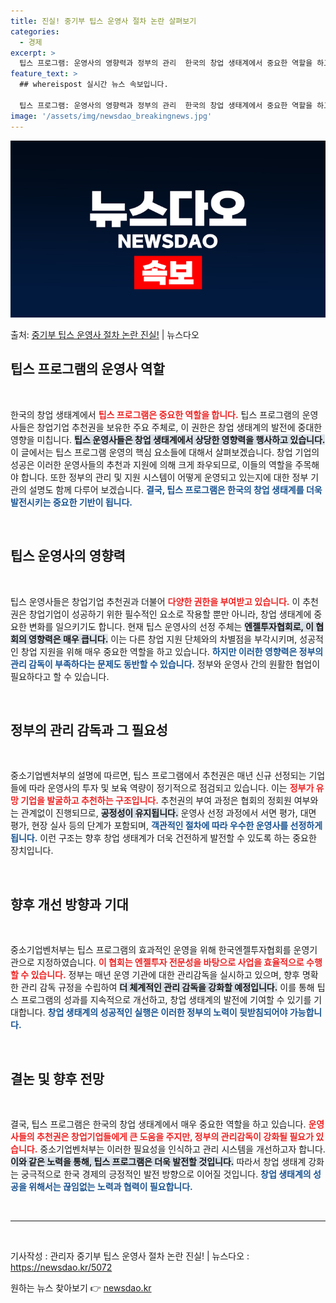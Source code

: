```yaml
---
title: 진실! 중기부 팁스 운영사 절차 논란 살펴보기
categories:
  - 경제
excerpt: >
  팁스 프로그램: 운영사의 영향력과 정부의 관리  한국의 창업 생태계에서 중요한 역할을 하고 있는 팁스 프로그…
feature_text: >
  ## whereispost 실시간 뉴스 속보입니다.

  팁스 프로그램: 운영사의 영향력과 정부의 관리  한국의 창업 생태계에서 중요한 역할을 하고 있는 팁스 프로그…
image: '/assets/img/newsdao_breakingnews.jpg'
---
```


![뉴스다오 속보](/assets/img/newsdao_breakingnews.jpg)

<p>출처: <a href="https://newsdao.kr/5072" rel="dofollow">중기부 팁스 운영사 절차 논란 진실!</a> | 뉴스다오</p>

<h2 data-ke-size="size26">팁스 프로그램의 운영사 역할</h2>

<p data-ke-size="size16">&nbsp;</p> 
한국의 창업 생태계에서 <b><span style="color: #ee2323;">팁스 프로그램은 중요한 역할을 합니다.</span></b> 팁스 프로그램의 운영사들은 창업기업 추천권을 보유한 주요 주체로, 이 권한은 창업 생태계의 발전에 중대한 영향을 미칩니다. <b><span style="background-color: #21538527;">팁스 운영사들은 창업 생태계에서 상당한 영향력을 행사하고 있습니다.</span></b> 이 글에서는 팁스 프로그램 운영의 핵심 요소들에 대해서 살펴보겠습니다. 창업 기업의 성공은 이러한 운영사들의 추천과 지원에 의해 크게 좌우되므로, 이들의 역할을 주목해야 합니다. 또한 정부의 관리 및 지원 시스템이 어떻게 운영되고 있는지에 대한 정부 기관의 설명도 함께 다루어 보겠습니다. <b><span style="color: #1a5490;">결국, 팁스 프로그램은 한국의 창업 생태계를 더욱 발전시키는 중요한 기반이 됩니다.</span></b>

<p data-ke-size="size16">&nbsp;</p>

<h2 data-ke-size="size26">팁스 운영사의 영향력</h2>

<p data-ke-size="size16">&nbsp;</p>
팁스 운영사들은 창업기업 추천권과 더불어 <b><span style="color: #ee2323;">다양한 권한을 부여받고 있습니다.</span></b> 이 추천권은 창업기업이 성공하기 위한 필수적인 요소로 작용할 뿐만 아니라, 창업 생태계에 중요한 변화를 일으키기도 합니다. 현재 팁스 운영사의 선정 주체는 <b><span style="background-color: #21538527;">엔젤투자협회로, 이 협회의 영향력은 매우 큽니다.</span></b> 이는 다른 창업 지원 단체와의 차별점을 부각시키며, 성공적인 창업 지원을 위해 매우 중요한 역할을 하고 있습니다. <b><span style="color: #1a5490;">하지만 이러한 영향력은 정부의 관리 감독이 부족하다는 문제도 동반할 수 있습니다.</span></b> 정부와 운영사 간의 원활한 협업이 필요하다고 할 수 있습니다.

<p data-ke-size="size16">&nbsp;</p>

<h2 data-ke-size="size26">정부의 관리 감독과 그 필요성</h2>

<p data-ke-size="size16">&nbsp;</p> 
중소기업벤처부의 설명에 따르면, 팁스 프로그램에서 추천권은 매년 신규 선정되는 기업들에 따라 운영사의 투자 및 보육 역량이 정기적으로 점검되고 있습니다. 이는 <b><span style="color: #ee2323;">정부가 유망 기업을 발굴하고 추천하는 구조입니다.</span></b> 추천권의 부여 과정은 협회의 정회원 여부와는 관계없이 진행되므로, <b><span style="background-color: #21538527;">공정성이 유지됩니다.</span></b> 운영사 선정 과정에서 서면 평가, 대면 평가, 현장 실사 등의 단계가 포함되며, <b><span style="color: #1a5490;">객관적인 절차에 따라 우수한 운영사를 선정하게 됩니다.</span></b> 이런 구조는 향후 창업 생태계가 더욱 건전하게 발전할 수 있도록 하는 중요한 장치입니다.

<p data-ke-size="size16">&nbsp;</p>

<h2 data-ke-size="size26">향후 개선 방향과 기대</h2>

<p data-ke-size="size16">&nbsp;</p> 
중소기업벤처부는 팁스 프로그램의 효과적인 운영을 위해 한국엔젤투자협회를 운영기관으로 지정하였습니다. <b><span style="color: #ee2323;">이 협회는 엔젤투자 전문성을 바탕으로 사업을 효율적으로 수행할 수 있습니다.</span></b> 정부는 매년 운영 기관에 대한 관리감독을 실시하고 있으며, 향후 명확한 관리 감독 규정을 수립하여 <b><span style="background-color: #21538527;">더 체계적인 관리 감독을 강화할 예정입니다.</span></b> 이를 통해 팁스 프로그램의 성과를 지속적으로 개선하고, 창업 생태계의 발전에 기여할 수 있기를 기대합니다. <b><span style="color: #1a5490;">창업 생태계의 성공적인 실행은 이러한 정부의 노력이 뒷받침되어야 가능합니다.</span></b>

<p data-ke-size="size16">&nbsp;</p>

<h2 data-ke-size="size26">결논 및 향후 전망</h2>

<p data-ke-size="size16">&nbsp;</p> 
결국, 팁스 프로그램은 한국의 창업 생태계에서 매우 중요한 역할을 하고 있습니다. <b><span style="color: #ee2323;">운영사들의 추천권은 창업기업들에게 큰 도움을 주지만, 정부의 관리감독이 강화될 필요가 있습니다.</span></b> 중소기업벤처부는 이러한 필요성을 인식하고 관리 시스템을 개선하고자 합니다. <b><span style="background-color: #21538527;">이와 같은 노력을 통해, 팁스 프로그램은 더욱 발전할 것입니다.</span></b> 따라서 창업 생태계 강화는 궁극적으로 한국 경제의 긍정적인 발전 방향으로 이어질 것입니다. <b><span style="color: #1a5490;">창업 생태계의 성공을 위해서는 끊임없는 노력과 협력이 필요합니다.</span></b>

<p data-ke-size="size16">&nbsp;</p>

<hr />

<p data-ke-size="size16">&nbsp;</p>
기사작성 : 관리자  
중기부 팁스 운영사 절차 논란 진실! | 뉴스다오  : <a href="https://newsdao.kr/5072">https://newsdao.kr/5072</a> 

원하는 뉴스 찾아보기 👉 <a href="https://newsdao.kr" rel="dofollow">newsdao.kr</a>


